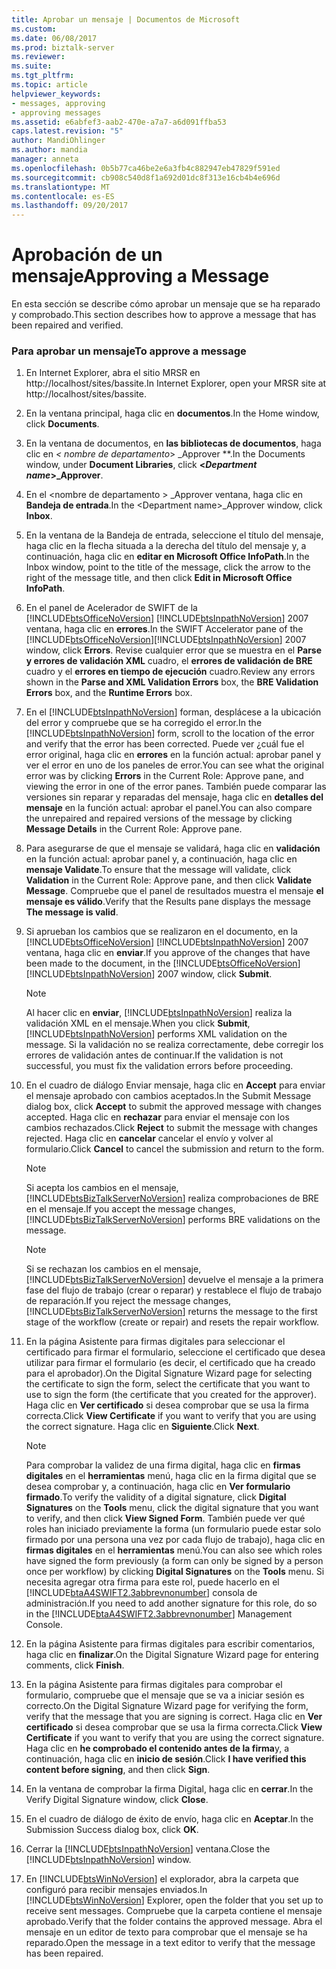 ```yaml
---
title: Aprobar un mensaje | Documentos de Microsoft
ms.custom: 
ms.date: 06/08/2017
ms.prod: biztalk-server
ms.reviewer: 
ms.suite: 
ms.tgt_pltfrm: 
ms.topic: article
helpviewer_keywords:
- messages, approving
- approving messages
ms.assetid: e6abfef3-aab2-470e-a7a7-a6d091ffba53
caps.latest.revision: "5"
author: MandiOhlinger
ms.author: mandia
manager: anneta
ms.openlocfilehash: 0b5b77ca46be2e6a3fb4c882947eb47829f591ed
ms.sourcegitcommit: cb908c540d8f1a692d01dc8f313e16cb4b4e696d
ms.translationtype: MT
ms.contentlocale: es-ES
ms.lasthandoff: 09/20/2017
---
```

# <a name="approving-a-message"></a><span data-ttu-id="4a81b-102">Aprobación de un mensaje</span><span class="sxs-lookup"><span data-stu-id="4a81b-102">Approving a Message</span></span>
<span data-ttu-id="4a81b-103">En esta sección se describe cómo aprobar un mensaje que se ha reparado y comprobado.</span><span class="sxs-lookup"><span data-stu-id="4a81b-103">This section describes how to approve a message that has been repaired and verified.</span></span>  
  
### <a name="to-approve-a-message"></a><span data-ttu-id="4a81b-104">Para aprobar un mensaje</span><span class="sxs-lookup"><span data-stu-id="4a81b-104">To approve a message</span></span>  
  
1.  <span data-ttu-id="4a81b-105">En Internet Explorer, abra el sitio MRSR en http://localhost/sites/bassite.</span><span class="sxs-lookup"><span data-stu-id="4a81b-105">In Internet Explorer, open your MRSR site at http://localhost/sites/bassite.</span></span>  
  
2.  <span data-ttu-id="4a81b-106">En la ventana principal, haga clic en **documentos**.</span><span class="sxs-lookup"><span data-stu-id="4a81b-106">In the Home window, click **Documents**.</span></span>  
  
3.  <span data-ttu-id="4a81b-107">En la ventana de documentos, en **las bibliotecas de documentos**, haga clic en  **\<* nombre de departamento*> _Approver **.</span><span class="sxs-lookup"><span data-stu-id="4a81b-107">In the Documents window, under **Document Libraries**, click **\<*Department name*>_Approver**.</span></span>  
  
4.  <span data-ttu-id="4a81b-108">En el \<nombre de departamento > _Approver ventana, haga clic en **Bandeja de entrada**.</span><span class="sxs-lookup"><span data-stu-id="4a81b-108">In the \<Department name>_Approver window, click **Inbox**.</span></span>  
  
5.  <span data-ttu-id="4a81b-109">En la ventana de la Bandeja de entrada, seleccione el título del mensaje, haga clic en la flecha situada a la derecha del título del mensaje y, a continuación, haga clic en **editar en Microsoft Office InfoPath**.</span><span class="sxs-lookup"><span data-stu-id="4a81b-109">In the Inbox window, point to the title of the message, click the arrow to the right of the message title, and then click **Edit in Microsoft Office InfoPath**.</span></span>  
  
6.  <span data-ttu-id="4a81b-110">En el panel de Acelerador de SWIFT de la [!INCLUDE[btsOfficeNoVersion](../../includes/btsofficenoversion-md.md)] [!INCLUDE[btsInpathNoVersion](../../includes/btsinpathnoversion-md.md)] 2007 ventana, haga clic en **errores**.</span><span class="sxs-lookup"><span data-stu-id="4a81b-110">In the SWIFT Accelerator pane of the [!INCLUDE[btsOfficeNoVersion](../../includes/btsofficenoversion-md.md)][!INCLUDE[btsInpathNoVersion](../../includes/btsinpathnoversion-md.md)] 2007 window, click **Errors**.</span></span> <span data-ttu-id="4a81b-111">Revise cualquier error que se muestra en el **Parse y errores de validación XML** cuadro, el **errores de validación de BRE** cuadro y el **errores en tiempo de ejecución** cuadro.</span><span class="sxs-lookup"><span data-stu-id="4a81b-111">Review any errors shown in the **Parse and XML Validation Errors** box, the **BRE Validation Errors** box, and the **Runtime Errors** box.</span></span>  
  
7.  <span data-ttu-id="4a81b-112">En el [!INCLUDE[btsInpathNoVersion](../../includes/btsinpathnoversion-md.md)] forman, desplácese a la ubicación del error y compruebe que se ha corregido el error.</span><span class="sxs-lookup"><span data-stu-id="4a81b-112">In the [!INCLUDE[btsInpathNoVersion](../../includes/btsinpathnoversion-md.md)] form, scroll to the location of the error and verify that the error has been corrected.</span></span> <span data-ttu-id="4a81b-113">Puede ver ¿cuál fue el error original, haga clic en **errores** en la función actual: aprobar panel y ver el error en uno de los paneles de error.</span><span class="sxs-lookup"><span data-stu-id="4a81b-113">You can see what the original error was by clicking **Errors** in the Current Role: Approve pane, and viewing the error in one of the error panes.</span></span> <span data-ttu-id="4a81b-114">También puede comparar las versiones sin reparar y reparadas del mensaje, haga clic en **detalles del mensaje** en la función actual: aprobar el panel.</span><span class="sxs-lookup"><span data-stu-id="4a81b-114">You can also compare the unrepaired and repaired versions of the message by clicking **Message Details** in the Current Role: Approve pane.</span></span>  
  
8.  <span data-ttu-id="4a81b-115">Para asegurarse de que el mensaje se validará, haga clic en **validación** en la función actual: aprobar panel y, a continuación, haga clic en **mensaje Validate**.</span><span class="sxs-lookup"><span data-stu-id="4a81b-115">To ensure that the message will validate, click **Validation** in the Current Role: Approve pane, and then click **Validate Message**.</span></span> <span data-ttu-id="4a81b-116">Compruebe que el panel de resultados muestra el mensaje **el mensaje es válido**.</span><span class="sxs-lookup"><span data-stu-id="4a81b-116">Verify that the Results pane displays the message **The message is valid**.</span></span>  
  
9. <span data-ttu-id="4a81b-117">Si aprueban los cambios que se realizaron en el documento, en la [!INCLUDE[btsOfficeNoVersion](../../includes/btsofficenoversion-md.md)] [!INCLUDE[btsInpathNoVersion](../../includes/btsinpathnoversion-md.md)] 2007 ventana, haga clic en **enviar**.</span><span class="sxs-lookup"><span data-stu-id="4a81b-117">If you approve of the changes that have been made to the document, in the [!INCLUDE[btsOfficeNoVersion](../../includes/btsofficenoversion-md.md)][!INCLUDE[btsInpathNoVersion](../../includes/btsinpathnoversion-md.md)] 2007 window, click **Submit**.</span></span>  
  
    > [!NOTE]
    >  <span data-ttu-id="4a81b-118">Al hacer clic en **enviar**, [!INCLUDE[btsInpathNoVersion](../../includes/btsinpathnoversion-md.md)] realiza la validación XML en el mensaje.</span><span class="sxs-lookup"><span data-stu-id="4a81b-118">When you click **Submit**, [!INCLUDE[btsInpathNoVersion](../../includes/btsinpathnoversion-md.md)] performs XML validation on the message.</span></span> <span data-ttu-id="4a81b-119">Si la validación no se realiza correctamente, debe corregir los errores de validación antes de continuar.</span><span class="sxs-lookup"><span data-stu-id="4a81b-119">If the validation is not successful, you must fix the validation errors before proceeding.</span></span>  
  
10. <span data-ttu-id="4a81b-120">En el cuadro de diálogo Enviar mensaje, haga clic en **Accept** para enviar el mensaje aprobado con cambios aceptados.</span><span class="sxs-lookup"><span data-stu-id="4a81b-120">In the Submit Message dialog box, click **Accept** to submit the approved message with changes accepted.</span></span> <span data-ttu-id="4a81b-121">Haga clic en **rechazar** para enviar el mensaje con los cambios rechazados.</span><span class="sxs-lookup"><span data-stu-id="4a81b-121">Click **Reject** to submit the message with changes rejected.</span></span> <span data-ttu-id="4a81b-122">Haga clic en **cancelar** cancelar el envío y volver al formulario.</span><span class="sxs-lookup"><span data-stu-id="4a81b-122">Click **Cancel** to cancel the submission and return to the form.</span></span>  
  
    > [!NOTE]
    >  <span data-ttu-id="4a81b-123">Si acepta los cambios en el mensaje, [!INCLUDE[btsBizTalkServerNoVersion](../../includes/btsbiztalkservernoversion-md.md)] realiza comprobaciones de BRE en el mensaje.</span><span class="sxs-lookup"><span data-stu-id="4a81b-123">If you accept the message changes, [!INCLUDE[btsBizTalkServerNoVersion](../../includes/btsbiztalkservernoversion-md.md)] performs BRE validations on the message.</span></span>  
  
    > [!NOTE]
    >  <span data-ttu-id="4a81b-124">Si se rechazan los cambios en el mensaje, [!INCLUDE[btsBizTalkServerNoVersion](../../includes/btsbiztalkservernoversion-md.md)] devuelve el mensaje a la primera fase del flujo de trabajo (crear o reparar) y restablece el flujo de trabajo de reparación.</span><span class="sxs-lookup"><span data-stu-id="4a81b-124">If you reject the message changes, [!INCLUDE[btsBizTalkServerNoVersion](../../includes/btsbiztalkservernoversion-md.md)] returns the message to the first stage of the workflow (create or repair) and resets the repair workflow.</span></span>  
  
11. <span data-ttu-id="4a81b-125">En la página Asistente para firmas digitales para seleccionar el certificado para firmar el formulario, seleccione el certificado que desea utilizar para firmar el formulario (es decir, el certificado que ha creado para el aprobador).</span><span class="sxs-lookup"><span data-stu-id="4a81b-125">On the Digital Signature Wizard page for selecting the certificate to sign the form, select the certificate that you want to use to sign the form (the certificate that you created for the approver).</span></span> <span data-ttu-id="4a81b-126">Haga clic en **Ver certificado** si desea comprobar que se usa la firma correcta.</span><span class="sxs-lookup"><span data-stu-id="4a81b-126">Click **View Certificate** if you want to verify that you are using the correct signature.</span></span> <span data-ttu-id="4a81b-127">Haga clic en **Siguiente**.</span><span class="sxs-lookup"><span data-stu-id="4a81b-127">Click **Next**.</span></span>  
  
    > [!NOTE]
    >  <span data-ttu-id="4a81b-128">Para comprobar la validez de una firma digital, haga clic en **firmas digitales** en el **herramientas** menú, haga clic en la firma digital que se desea comprobar y, a continuación, haga clic en **Ver formulario firmado**.</span><span class="sxs-lookup"><span data-stu-id="4a81b-128">To verify the validity of a digital signature, click **Digital Signatures** on the **Tools** menu, click the digital signature that you want to verify, and then click **View Signed Form**.</span></span> <span data-ttu-id="4a81b-129">También puede ver qué roles han iniciado previamente la forma (un formulario puede estar solo firmado por una persona una vez por cada flujo de trabajo), haga clic en **firmas digitales** en el **herramientas** menú.</span><span class="sxs-lookup"><span data-stu-id="4a81b-129">You can also see which roles have signed the form previously (a form can only be signed by a person once per workflow) by clicking **Digital Signatures** on the **Tools** menu.</span></span> <span data-ttu-id="4a81b-130">Si necesita agregar otra firma para este rol, puede hacerlo en el [!INCLUDE[btaA4SWIFT2.3abbrevnonumber](../../includes/btaa4swift2-3abbrevnonumber-md.md)] consola de administración.</span><span class="sxs-lookup"><span data-stu-id="4a81b-130">If you need to add another signature for this role, do so in the [!INCLUDE[btaA4SWIFT2.3abbrevnonumber](../../includes/btaa4swift2-3abbrevnonumber-md.md)] Management Console.</span></span>  
  
12. <span data-ttu-id="4a81b-131">En la página Asistente para firmas digitales para escribir comentarios, haga clic en **finalizar**.</span><span class="sxs-lookup"><span data-stu-id="4a81b-131">On the Digital Signature Wizard page for entering comments, click **Finish**.</span></span>  
  
13. <span data-ttu-id="4a81b-132">En la página Asistente para firmas digitales para comprobar el formulario, compruebe que el mensaje que se va a iniciar sesión es correcto.</span><span class="sxs-lookup"><span data-stu-id="4a81b-132">On the Digital Signature Wizard page for verifying the form, verify that the message that you are signing is correct.</span></span> <span data-ttu-id="4a81b-133">Haga clic en **Ver certificado** si desea comprobar que se usa la firma correcta.</span><span class="sxs-lookup"><span data-stu-id="4a81b-133">Click **View Certificate** if you want to verify that you are using the correct signature.</span></span> <span data-ttu-id="4a81b-134">Haga clic en **he comprobado el contenido antes de la firma**y, a continuación, haga clic en **inicio de sesión**.</span><span class="sxs-lookup"><span data-stu-id="4a81b-134">Click **I have verified this content before signing**, and then click **Sign**.</span></span>  
  
14. <span data-ttu-id="4a81b-135">En la ventana de comprobar la firma Digital, haga clic en **cerrar**.</span><span class="sxs-lookup"><span data-stu-id="4a81b-135">In the Verify Digital Signature window, click **Close**.</span></span>  
  
15. <span data-ttu-id="4a81b-136">En el cuadro de diálogo de éxito de envío, haga clic en **Aceptar**.</span><span class="sxs-lookup"><span data-stu-id="4a81b-136">In the Submission Success dialog box, click **OK**.</span></span>  
  
16. <span data-ttu-id="4a81b-137">Cerrar la [!INCLUDE[btsInpathNoVersion](../../includes/btsinpathnoversion-md.md)] ventana.</span><span class="sxs-lookup"><span data-stu-id="4a81b-137">Close the [!INCLUDE[btsInpathNoVersion](../../includes/btsinpathnoversion-md.md)] window.</span></span>  
  
17. <span data-ttu-id="4a81b-138">En [!INCLUDE[btsWinNoVersion](../../includes/btswinnoversion-md.md)] el explorador, abra la carpeta que configuró para recibir mensajes enviados.</span><span class="sxs-lookup"><span data-stu-id="4a81b-138">In [!INCLUDE[btsWinNoVersion](../../includes/btswinnoversion-md.md)] Explorer, open the folder that you set up to receive sent messages.</span></span> <span data-ttu-id="4a81b-139">Compruebe que la carpeta contiene el mensaje aprobado.</span><span class="sxs-lookup"><span data-stu-id="4a81b-139">Verify that the folder contains the approved message.</span></span> <span data-ttu-id="4a81b-140">Abra el mensaje en un editor de texto para comprobar que el mensaje se ha reparado.</span><span class="sxs-lookup"><span data-stu-id="4a81b-140">Open the message in a text editor to verify that the message has been repaired.</span></span>
